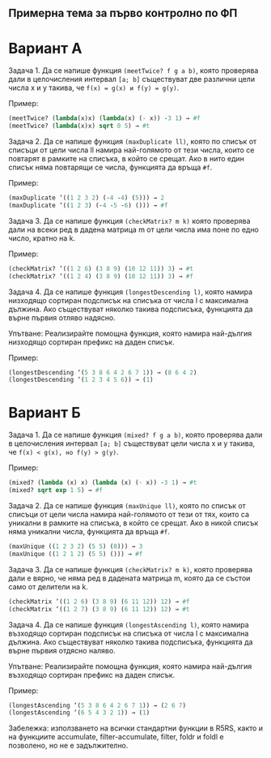 ## Примерна тема за първо контролно по ФП

# Вариант А

Задача 1. Да се напише функция `(meetTwice? f g a b)`, която проверява дали в целочисления интервал `[a; b]` 
          съществуват две различни цели числа x и y такива, че `f(x) = g(x) и f(y) = g(y)`.
          
Пример: 
```scheme
(meetTwice? (lambda(x)x) (lambda(x) (- x)) -3 1) → #f 
(meetTwice? (lambda(x)x) sqrt 0 5) → #t
```

Задача 2. Да се напише функция `(maxDuplicate ll)`, която по списък от списъци от цели числа ll намира най-­голямото от тези числа, 
които се повтарят в рамките на списъка, в който се срещат. Ако в нито един списък няма повтарящи се числа, функцията да връща `#f`.

Пример: 
```scheme 
(maxDuplicate ‘((1 2 3 2) (-­4 -­4) (5))) → 2 
(maxDuplicate ‘((1 2 3) (-­4 -­5 -6) ())) → #f 
 ```

Задача 3. Да се напише функция `(checkMatrix? m k)` която проверява дали на всеки ред в дадена матрица m от цели числа има поне по едно число, кратно на k.

Пример:
```scheme
(checkMatrix? ‘((1 2 6) (3 8 9) (10 12 11)) 3) → #t
(checkMatrix? ‘((1 2 4) (3 8 9) (10 12 11)) 3) → #f
 ```

Задача 4. Да се напише функция `(longestDescending­ l)`, която намира низходящо сортиран подсписък на списъка от числа l с максимална дължина. Ако съществуват няколко такива подсписъка, функцията да върне първия отляво надясно.

Упътване: Реализирайте помощна функция, която намира най-дългия низходящо сортиран префикс на даден списък.

Пример: 
 ```scheme
 (longestDescending­ ‘(5 3 8 6 4 2 6 7 1)) → (8 6 4 2)
(longestDescending­ ‘(1 2 3 4 5 6)) → (1)
 ```

# Вариант Б

Задача 1. Да се напише функция `(mixed? f g a b)`, която проверява дали в целочисления интервал `[a; b]` съществуват цели числа x и y такива, че `f(x) < g(x), но f(y) > g(y)`.

Пример:
 ```scheme
 (mixed? (lambda (x) x) (lambda (x) (- x)) -3 1) → #t
 (mixed? sqrt exp 1 5) → #f
 ```


Задача 2. Да се напише функция `(maxUnique ll)`, която по списък от списъци от цели числа намира най-голямото от тези от тях, които са уникални в рамките на списъка, в който се срещат. Ако в никой списък няма уникални числа, функцията да връща `#f`.

 ```scheme
(maxUnique ((1 2 3 2) (5 5) (0))) → 3
(maxUnique ((1 2 1 2) (5 5) ())) → #f
 ```

Задача 3. Да се напише функция `(checkMatrix? m k)`, която проверява дали e вярно, че няма ред в дадената матрица m, която да се състои само от делители на k.

 ```scheme
(checkMatrix ‘((1 2 6) (3 8 9) (6 11 12)) 12) → #f
(checkMatrix ‘((1 2 7) (3 8 9) (6 11 12)) 12) → #t
 ```

Задача 4. Да се напише функция `(longestAscending­ l)`, която намира възходящо сортиран подсписък на списъка от числа l с максимална дължина. Ако съществуват няколко такива подсписъка, функцията да върне първия отдясно наляво.

Упътване: Реализирайте помощна функция, която намира най-дългия възходящо сортиран префикс на даден списък.

Пример: 
```scheme 
(longestAscending­ ‘(5 3 8 6 4 2 6 7 1)) → (2 6 7)
(longestAscending­ ‘(6 5 4 3 2 1)) → (1)
 ```

Забележка: използването на всички стандартни функции в R5RS, както и на функциите accumulate, filter-accumulate, filter, foldr и foldl е позволено, но не е задължително.
